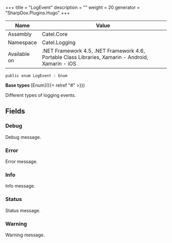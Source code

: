 

+++
title = "LogEvent" 
description = ""
weight = 20
generator = "SharpDox.Plugins.Hugo"
+++

Name|Value
---|---
Assembly|Catel.Core
Namespace|Catel.Logging
Available on|.NET Framework 4.5, .NET Framework 4.6, Portable Class Libraries, Xamarin - Android, Xamarin - iOS

```
public enum LogEvent : Enum
```

**Base types**
[Enum]({{&lt; relref "#" &gt;}})

Different types of logging events.

## Fields

### Debug

Debug message.

### Error

Error message.

### Info

Info message.

### Status

Status message.

### Warning

Warning message.

